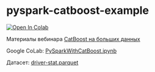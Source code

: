 # pyspark-catboost-example
<a href="https://colab.research.google.com/drive/1syJg_WOLFMd4z16pjMzmufJxGPA-lHfS?usp=sharing">
  <img src="https://colab.research.google.com/assets/colab-badge.svg" alt="Open In Colab"/>
</a>

Материалы вебинара [CatBoost на больших данных](https://youtu.be/ABqW7QZL6sw)

Google CoLab: [PySparkWithCatBoost.ipynb](https://colab.research.google.com/drive/1syJg_WOLFMd4z16pjMzmufJxGPA-lHfS?usp=sharing)

Датасет: [driver-stat.parquet](/driver-stat.parquet)